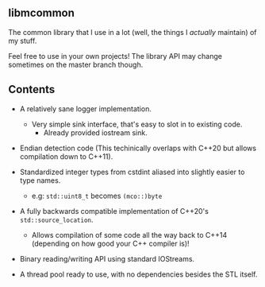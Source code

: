 ## libmcommon

The common library that I use in a lot (well, the things I *actually* maintain) of my stuff. 

Feel free to use in your own projects! The library API may change sometimes on the master branch though.

## Contents

- A relatively sane logger implementation.
	- Very simple sink interface, that's easy to slot in to existing code.
		- Already provided iostream sink.
		
- Endian detection code (This techinically overlaps with C++20 but allows compilation down to C++11).

- Standardized integer types from cstdint aliased into slightly easier to type names.
	- e.g: `std::uint8_t` becomes `(mco::)byte`

- A fully backwards compatible implementation of C++20's `std::source_location`.
	- Allows compilation of some code all the way back to C++14 (depending on how good your C++ compiler is)!
	
- Binary reading/writing API using standard IOStreams.

- A thread pool ready to use, with no dependencies besides the STL itself.
	